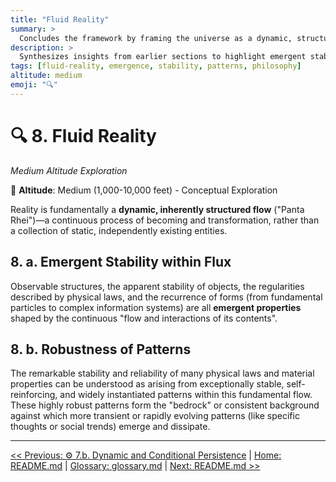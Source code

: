 ```yaml
---
title: "Fluid Reality"
summary: >
  Concludes the framework by framing the universe as a dynamic, structured flow where all stable patterns are emergent and provisional.
description: >
  Synthesizes insights from earlier sections to highlight emergent stability within flux and robustness of patterns, setting philosophical context for ongoing evolution and inquiry.
tags: [fluid-reality, emergence, stability, patterns, philosophy]
altitude: medium
emoji: "🔍"
---
```


<!--

- Needs fleshing out

-->

# 🔍 8. Fluid Reality
<!-- markdownlint-disable MD036 -->
*Medium Altitude Exploration*
<!-- markdownlint-enable MD036 -->

📍 **Altitude**: Medium (1,000-10,000 feet) - Conceptual Exploration

Reality is fundamentally a **dynamic, inherently structured flow** ("Panta Rhei")—a continuous process of becoming and transformation, rather than a collection of static, independently existing entities.

## 8. a. Emergent Stability within Flux

Observable structures, the apparent stability of objects, the regularities described by physical laws, and the recurrence of forms (from fundamental particles to complex information systems) are all **emergent properties** shaped by the continuous "flow and interactions of its contents".

## 8. b. Robustness of Patterns

The remarkable stability and reliability of many physical
laws and material properties can be understood as arising from exceptionally stable, self-reinforcing, and widely instantiated patterns within this fundamental flow. These highly robust patterns form the "bedrock" or consistent background against which more transient or rapidly evolving patterns (like specific thoughts or social trends) emerge and dissipate.

---
[<< Previous: ⚙️ 7.b. Dynamic and Conditional Persistence](../07-agentive-dissolution-legacy/7b-dynamic-conditional-persistence.md) | [Home: README.md](../../README.md) | [Glossary: glossary.md](../glossary.md) | [Next: README.md >>](../../README.md)
